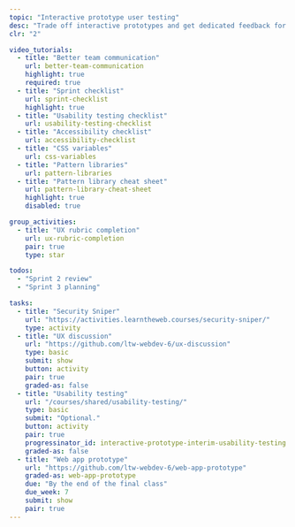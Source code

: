 ```yaml
---
topic: "Interactive prototype user testing"
desc: "Trade off interactive prototypes and get dedicated feedback for your app design."
clr: "2"

video_tutorials:
  - title: "Better team communication"
    url: better-team-communication
    highlight: true
    required: true
  - title: "Sprint checklist"
    url: sprint-checklist
    highlight: true
  - title: "Usability testing checklist"
    url: usability-testing-checklist
  - title: "Accessibility checklist"
    url: accessibility-checklist
  - title: "CSS variables"
    url: css-variables
  - title: "Pattern libraries"
    url: pattern-libraries
  - title: "Pattern library cheat sheet"
    url: pattern-library-cheat-sheet
    highlight: true
    disabled: true

group_activities:
  - title: "UX rubric completion"
    url: ux-rubric-completion
    pair: true
    type: star

todos:
  - "Sprint 2 review"
  - "Sprint 3 planning"

tasks:
  - title: "Security Sniper"
    url: "https://activities.learntheweb.courses/security-sniper/"
    type: activity
  - title: "UX discussion"
    url: "https://github.com/ltw-webdev-6/ux-discussion"
    type: basic
    submit: show
    button: activity
    pair: true
    graded-as: false
  - title: "Usability testing"
    url: "/courses/shared/usability-testing/"
    type: basic
    submit: "Optional."
    button: activity
    pair: true
    progressinator_id: interactive-prototype-interim-usability-testing
    graded-as: false
  - title: "Web app prototype"
    url: "https://github.com/ltw-webdev-6/web-app-prototype"
    graded-as: web-app-prototype
    due: "By the end of the final class"
    due_week: 7
    submit: show
    pair: true
---
```

